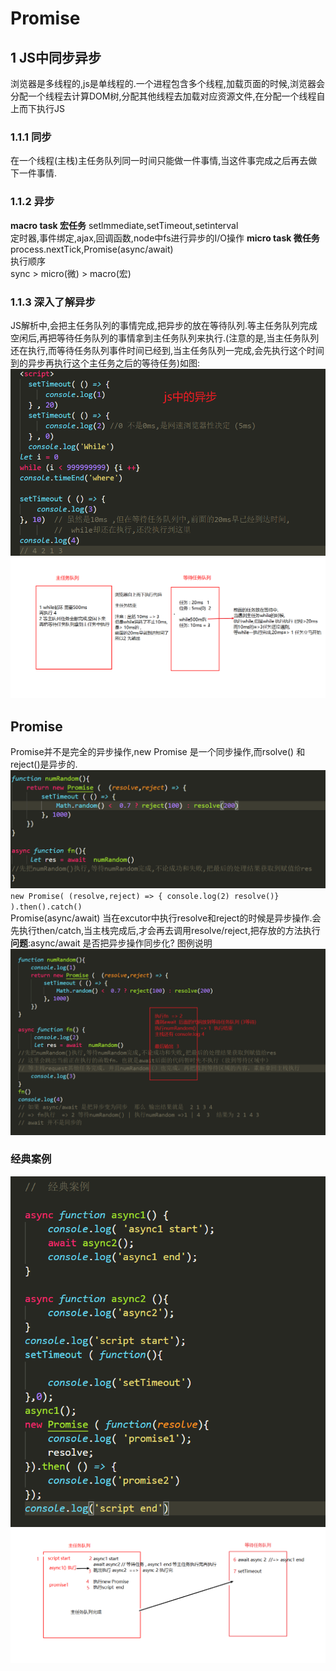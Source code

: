 # Promise  
## 1 JS中同步异步
浏览器是多线程的,js是单线程的.一个进程包含多个线程,加载页面的时候,浏览器会分配一个线程去计算DOM树,分配其他线程去加载对应资源文件,在分配一个线程自上而下执行JS
### 1.1.1 同步  
在一个线程(主栈)主任务队列同一时间只能做一件事情,当这件事完成之后再去做下一件事情.
### 1.1.2 异步
**macro task 宏任务** 
setlmmediate,setTimeout,setinterval  
定时器,事件绑定,ajax,回调函数,node中fs进行异步的I/O操作
**micro task 微任务** 
process.nextTick,Promise(async/await)  
执行顺序  
sync > micro(微) > macro(宏)
### 1.1.3 深入了解异步  
JS解析中,会把主任务队列的事情完成,把异步的放在等待队列.等主任务队列完成空闲后,再把等待任务队列的事情拿到主任务队列来执行.(注意的是,当主任务队列还在执行,而等待任务队列事件时间已经到,当主任务队列一完成,会先执行这个时间到的异步再执行这个主任务之后的等待任务)如图: 
<img src="https://github.com/FanYaoFan/front-end/blob/master/Promise/img/jsasync2.png"></img>
<img src="https://github.com/FanYaoFan/front-end/blob/master/Promise/img/Jsasync1.png"></img>
## Promise 
Promise并不是完全的异步操作,new Promise 是一个同步操作,而rsolve() 和 reject()是异步的.  
<img src="https://github.com/FanYaoFan/front-end/blob/master/Promise/img/async.png"></img>
`new Promise( (resolve,reject) => { console.log(2) resolve()} ).then().catch()`  
Promise(async/await) 当在excutor中执行resolve和reject的时候是异步操作.会先执行then/catch,当主栈完成后,才会再去调用resolve/reject,把存放的方法执行 
__问题__:async/await 是否把异步操作同步化? 图例说明 
<img src="https://github.com/FanYaoFan/front-end/blob/master/Promise/img/async3.png"></img>
### 经典案例   
<img src="https://github.com/FanYaoFan/front-end/blob/master/Promise/img/eg1.png" heighr="400"></img>
<img src="https://github.com/FanYaoFan/front-end/blob/master/Promise/img/eg2.png"></img>
